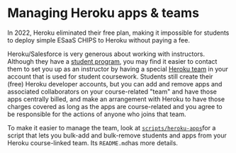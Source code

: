 # Managing Heroku apps & teams

In 2022, Heroku eliminated their free plan, making it impossible for students to deploy simple ESaaS CHIPS to Heroku without paying a fee.

Heroku/Salesforce is very generous about working with instructors. Although they have a [student program](https://www.heroku.com/students), you may find it easier to contact them to set you up as an instructor by having a special [Heroku team](https://devcenter.heroku.com/articles/heroku-teams) in your account that is used for student coursework. Students still create their (free) Heroku developer accounts, but you can add and remove apps and associated collaborators on your course-related "team" and have those apps centrally billed, and make an arrangement with Heroku to have those charges covered as long as the apps are course-related and you agree to be responsible for the actions of anyone who joins that team.

To make it easier to manage the team, look at [`scripts/heroku-apps`](https://github.com/saasbook/courseware/tree/main/scripts/heroku-apps)for a script that lets you bulk-add and bulk-remove students and apps from your Heroku course-linked team. Its `README.md`has more details.
